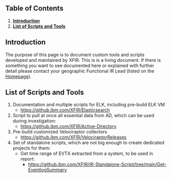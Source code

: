## Table of Contents
1. [**Introduction**](#Introduction)
2. [**List of Scripts and Tools**](#List-of-Scripts-and-Tools)

## Introduction
The purpose of this page is to document custom tools and scripts developed and maintained by XFIR. This is is a living document. If there is something you want to see documented here or explained with further detail please contact your geographic Functional IR Lead (listed on the  [Homepage](Home)).


## List of Scripts and Tools
1. Documentation and multiple scripts for ELK, including pre-build ELK VM
	- https://github.ibm.com/XFIR/Elasticsearch
2. Script to pull at once all essential data from AD, which can be used during investigation:
	- https://github.ibm.com/XFIR/Active-Directory
3. Pre-build customized Velociraptor collectors
	- https://github.ibm.com/XFIR/VelociraptorReleases
4. Set of standalone scripts, which are not big enough to create dedicated projects for them:
	- Get time range of EVTX extracted from a system, to be used in report:
		- https://github.ibm.com/XFIR/IR-Standalone-Script/tree/main/Get-EventlogSummary